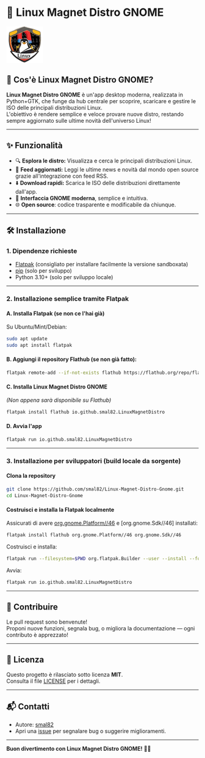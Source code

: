 # 🧲 Linux Magnet Distro GNOME

![Logo](https://raw.githubusercontent.com/smal82/Linux-Magnet-Distro-Gnome/main/io.github.smal82.LinuxMagnetDistro.png)

## 🚀 Cos'è Linux Magnet Distro GNOME?

**Linux Magnet Distro GNOME** è un'app desktop moderna, realizzata in Python+GTK, che funge da hub centrale per scoprire, scaricare e gestire le ISO delle principali distribuzioni Linux.  
L'obiettivo è rendere semplice e veloce provare nuove distro, restando sempre aggiornato sulle ultime novità dell'universo Linux!

---

## ✨ Funzionalità

- 🔍 **Esplora le distro:** Visualizza e cerca le principali distribuzioni Linux.
- 📰 **Feed aggiornati:** Leggi le ultime news e novità dal mondo open source grazie all'integrazione con feed RSS.
- ⬇️ **Download rapidi:** Scarica le ISO delle distribuzioni direttamente dall'app.
- 🎨 **Interfaccia GNOME moderna**, semplice e intuitiva.
- 🌐 **Open source**: codice trasparente e modificabile da chiunque.

---

## 🛠️ Installazione

### 1. **Dipendenze richieste**

- [Flatpak](https://flatpak.org/setup/) (consigliato per installare facilmente la versione sandboxata)
- [pip](https://pip.pypa.io/en/stable/installation/) (solo per sviluppo)
- Python 3.10+ (solo per sviluppo locale)

---

### 2. **Installazione semplice tramite Flatpak**

#### **A. Installa Flatpak (se non ce l'hai già)**

Su Ubuntu/Mint/Debian:
```sh
sudo apt update
sudo apt install flatpak
```

#### **B. Aggiungi il repository Flathub (se non già fatto):**
```sh
flatpak remote-add --if-not-exists flathub https://flathub.org/repo/flathub.flatpakrepo
```

#### **C. Installa Linux Magnet Distro GNOME**
_(Non appena sarà disponibile su Flathub)_
```sh
flatpak install flathub io.github.smal82.LinuxMagnetDistro
```

#### **D. Avvia l'app**
```sh
flatpak run io.github.smal82.LinuxMagnetDistro
```

---

### 3. **Installazione per sviluppatori (build locale da sorgente)**

#### **Clona la repository**
```sh
git clone https://github.com/smal82/Linux-Magnet-Distro-Gnome.git
cd Linux-Magnet-Distro-Gnome
```

#### **Costruisci e installa la Flatpak localmente**
Assicurati di avere [org.gnome.Platform//46](https://flathub.org/apps/org.gnome.Platform) e [org.gnome.Sdk//46] installati:
```sh
flatpak install flathub org.gnome.Platform//46 org.gnome.Sdk//46
```

Costruisci e installa:
```sh
flatpak run --filesystem=$PWD org.flatpak.Builder --user --install --force-clean build-dir io.github.smal82.LinuxMagnetDistro.yml
```

Avvia:
```sh
flatpak run io.github.smal82.LinuxMagnetDistro
```

---

## 🤝 Contribuire

Le pull request sono benvenute!  
Proponi nuove funzioni, segnala bug, o migliora la documentazione — ogni contributo è apprezzato!

---

## 📄 Licenza

Questo progetto è rilasciato sotto licenza **MIT**.  
Consulta il file [LICENSE](LICENSE) per i dettagli.

---

## 📬 Contatti

- Autore: [smal82](https://github.com/smal82)
- Apri una [issue](https://github.com/smal82/Linux-Magnet-Distro-Gnome/issues) per segnalare bug o suggerire miglioramenti.

---

**Buon divertimento con Linux Magnet Distro GNOME!** 🧲🐧
